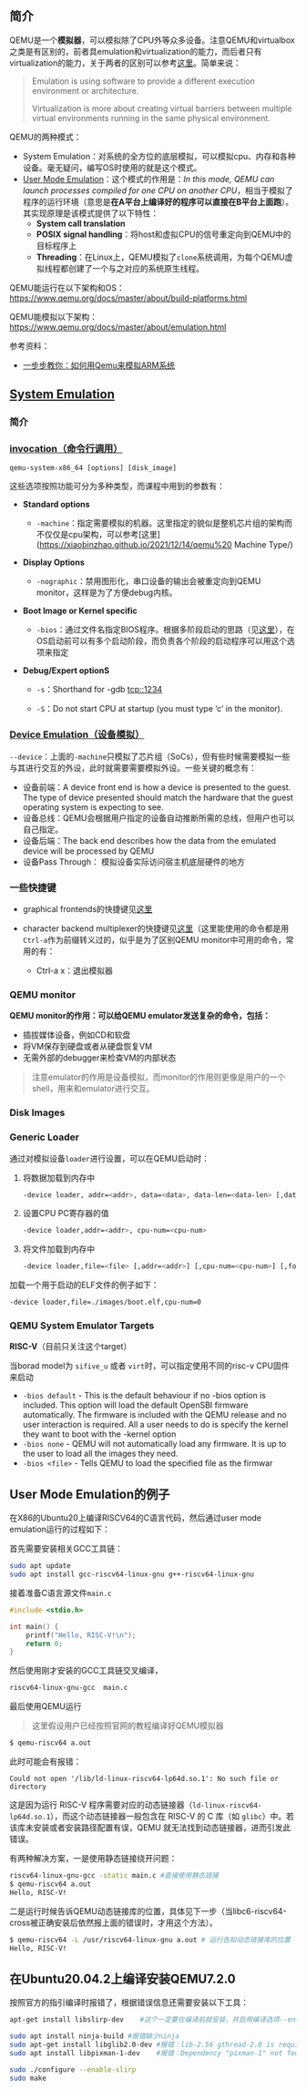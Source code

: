 

## 简介

QEMU是一个**模拟器**，可以模拟除了CPU外等众多设备。注意QEMU和virtualbox之类是有区别的，前者具emulation和virtualization的能力，而后者只有virtualization的能力，关于两者的区别可以参考[这里](https://stackoverflow.com/questions/6234711/what-are-the-specific-differences-between-an-emulator-and-a-virtual-machine)。简单来说：

> Emulation is using software to provide a different execution environment or architecture.
>
> Virtualization is more about creating virtual barriers between multiple  virtual environments running in the same physical environment. 

QEMU的两种模式：

* System Emulation：对系统的全方位的底层模拟，可以模拟cpu、内存和各种设备。毫无疑问，编写OS时使用的就是这个模式。
* [User Mode Emulation](https://www.qemu.org/docs/master/user/main.html)：这个模式的作用是：*In this mode, QEMU can launch processes compiled for one CPU on another CPU*，相当于模拟了程序的运行环境（意思是**在A平台上编译好的程序可以直接在B平台上面跑**）。其实现原理是该模式提供了以下特性：
  * **System call translation**
  * **POSIX signal handling**：将host和虚拟CPU的信号重定向到QEMU中的目标程序上
  * **Threading**：在Linux上，QEMU模拟了`clone`系统调用，为每个QEMU虚拟线程都创建了一个与之对应的系统原生线程。

QEMU能运行在以下架构和OS：https://www.qemu.org/docs/master/about/build-platforms.html

QEMU能模拟以下架构：https://www.qemu.org/docs/master/about/emulation.html



参考资料：

* [一步步教你：如何用Qemu来模拟ARM系统](https://www.cnblogs.com/sewain/p/14206365.html)



## [System Emulation](https://www.qemu.org/docs/master/system/index.html)

### 简介

### [invocation（命令行调用）](https://www.qemu.org/docs/master/system/invocation.html#)

`qemu-system-x86_64 [options] [disk_image]`

这些选项按照功能可分为多种类型，而课程中用到的参数有：

* **Standard options**
  * `-machine`：指定需要模拟的机器。这里指定的貌似是整机芯片组的架构而不仅仅是cpu架构，可以参考[这里](https://xiaobinzhao.github.io/2021/12/14/qemu%20 Machine Type/)


* **Display Options**
  * `-nographic`：禁用图形化，串口设备的输出会被重定向到QEMU monitor，这样是为了方便debug内核。


* **Boot Image or Kernel specific**
  * `-bios`：通过文件名指定BIOS程序。根据多阶段启动的思路（见[这里](http://rcore-os.cn/rCore-Tutorial-Book-v3/appendix-c/index.html)），在OS启动前可以有多个启动阶段，而负责各个阶段的启动程序可以用这个选项来指定


* **Debug/Expert optionS**

  * `-s`：Shorthand for -gdb [tcp::1234](tcp::1234)

  * `-S`：Do not start CPU at startup (you must type ‘c’ in the monitor).


### [Device Emulation（设备模拟）](https://www.QEMU.org/docs/master/system/device-emulation.html)

`--device`：上面的`-machine`只模拟了芯片组（SoCs），但有些时候需要模拟一些与其进行交互的外设，此时就需要需要模拟外设。一些关键的概念有：

* 设备前端：A device front end is how a device is presented to the guest. The type of device presented should match the hardware that the guest operating system is expecting to see.
* 设备总线：QEMU会根据用户指定的设备自动推断所需的总线，但用户也可以自己指定。
* 设备后端：The back end describes how the data from the emulated device will be processed by QEMU
* 设备Pass Through： 模拟设备实际访问宿主机底层硬件的地方

### 一些快捷键

* graphical frontends的快捷键见[这里](https://www.QEMU.org/docs/master/system/keys.html)

* character backend multiplexer的快捷键见[这里](https://www.QEMU.org/docs/master/system/mux-chardev.html)（这里能使用的命令都是用`Ctrl-a`作为前缀转义过的，似乎是为了区别QEMU monitor中可用的命令，常用的有：
  * Ctrl-a x：退出模拟器



### QEMU monitor

**QEMU monitor的作用：可以给QEMU emulator发送复杂的命令，包括：**

* 插拔媒体设备，例如CD和软盘
* 将VM保存到硬盘或者从硬盘恢复VM
* 无需外部的debugger来检查VM的内部状态

> 注意emulator的作用是设备模拟，而monitor的作用则更像是用户的一个shell，用来和emulator进行交互。





### Disk Images

### Generic Loader

通过对模拟设备`loader`进行设置，可以在QEMU启动时：

1. 将数据加载到内存中

   ```bash
   -device loader, addr=<addr>, data=<data>, data-len=<data-len> [,data-be=<data-be>] [,cpu-num=<cpu-num>]
   ```

2. 设置CPU PC寄存器的值

   ```bash
   -device loader,addr=<addr>, cpu-num=<cpu-num>
   ```

3. 将文件加载到内存中

   ```bash
   -device loader,file=<file> [,addr=<addr>] [,cpu-num=<cpu-num>] [,force-raw=<raw>]
   ```



加载一个用于启动的ELF文件的例子如下：

```bash
-device loader,file=./images/boot.elf,cpu-num=0
```





### QEMU System Emulator Targets

**RISC-V**（目前只关注这个target） 

当borad model为 `sifive_u` 或者 `virt`时，可以指定使用不同的risc-v CPU固件来启动

* `-bios default` - This is the default behaviour if no -bios option is included. This option will load the default OpenSBI firmware automatically. The firmware is included with the QEMU release and no user interaction is required. All a user needs to do is specify the kernel they want to boot with the -kernel option 
* `-bios none` - QEMU will not automatically load any firmware. It is up to the user to load all the images they need. 
* `-bios <file>` - Tells QEMU to load the specified file as the firmwar



## User Mode Emulation的例子

在X86的Ubuntu20上编译RISCV64的C语言代码，然后通过user mode emulation运行的过程如下：

首先需要安装相关GCC工具链：

```bash
sudo apt update
sudo apt install gcc-riscv64-linux-gnu g++-riscv64-linux-gnu
```



接着准备C语言源文件`main.c`

```C
#include <stdio.h>

int main() {
    printf("Hello, RISC-V!\n");
    return 0;
}
```



然后使用刚才安装的GCC工具链交叉编译，

```bash
riscv64-linux-gnu-gcc  main.c
```



最后使用QEMU运行

>  这里假设用户已经按照官网的教程编译好QEMU模拟器

```bash
$ qemu-riscv64 a.out 
```



此时可能会有报错：

```
Could not open '/lib/ld-linux-riscv64-lp64d.so.1': No such file or directory
```

这是因为运行 RISC-V 程序需要对应的动态链接器（`ld-linux-riscv64-lp64d.so.1`），而这个动态链接器一般包含在 RISC-V 的 C 库（如 `glibc`）中。若该库未安装或者安装路径配置有误，QEMU 就无法找到动态链接器，进而引发此错误。

有两种解决方案，一是使用静态链接绕开问题：

```bash
riscv64-linux-gnu-gcc -static main.c #直接使用静态链接
$ qemu-riscv64 a.out 
Hello, RISC-V!
```



二是运行时候告诉QEMU动态链接库的位置，具体见下一步（当libc6-riscv64-cross被正确安装后依然报上面的错误时，才用这个方法）。

```bash
$ qemu-riscv64 -L /usr/riscv64-linux-gnu a.out # 运行告知动态链接库的位置 
Hello, RISC-V!
```









## 在Ubuntu20.04.2上编译安装QEMU7.2.0

按照官方的指引编译时报错了，根据错误信息还需要安装以下工具：

```bash
apt-get install libslirp-dev	#这个一定要在编译前就安装，并启用编译选项--enable-slirp，否则后面运行时候会出现错误：network backend 'user' is not compiled into this binary

sudo apt install ninja-build #报错缺少ninja
sudo apt-get install libglib2.0-dev	#报错：lib-2.56 gthread-2.0 is required to compile QEMU
sudo apt install libpixman-1-dev	#报错：Dependency "pixman-1" not found, tried pkgconfig
```

```bash
sudo ./configure --enable-slirp
sudo make
```



